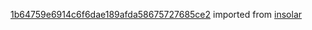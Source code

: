 [1b64759e6914c6f6dae189afda58675727685ce2](https://github.com/insolar/insolar/commit/1b64759e6914c6f6dae189afda58675727685ce2) imported from [insolar](https://github.com/insolar/insolar)
